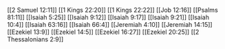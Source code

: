 [[2 Samuel 12:11]]
[[1 Kings 22:20]]
[[1 Kings 22:22]]
[[Job 12:16]]
[[Psalms 81:11]]
[[Isaiah 5:25]]
[[Isaiah 9:12]]
[[Isaiah 9:17]]
[[Isaiah 9:21]]
[[Isaiah 10:4]]
[[Isaiah 63:16]]
[[Isaiah 66:4]]
[[Jeremiah 4:10]]
[[Jeremiah 14:15]]
[[Ezekiel 13:9]]
[[Ezekiel 14:5]]
[[Ezekiel 16:27]]
[[Ezekiel 20:25]]
[[2 Thessalonians 2:9]]
